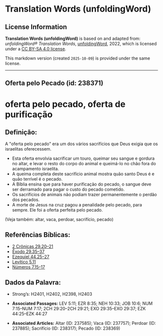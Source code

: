 # Translation Words (unfoldingWord)

## License Information

**Translation Words (unfoldingWord)** is based on and adapted from: _unfoldingWord® Translation Words_, [unfoldingWord](https://unfoldingword.org/utw), 2022, which is licensed under a [CC BY-SA 4.0 license](https://creativecommons.org/licenses/by-sa/4.0/legalcode.en).

This markdown version (created `2025-10-09`) is provided under the same license.



--------------------------------

## Oferta pelo Pecado (id: 238371)

oferta pelo pecado, oferta de purificação
=========================================

Definição:
----------

A "oferta pelo pecado" era um dos vários sacrifícios que Deus exigia que os israelitas oferecessem.

* Esta oferta envolvia sacrificar um touro, queimar seu sangue e gordura no altar, e levar o resto do corpo do animal e queimá\-lo no chão fora do acampamento israelita.
* A queima completa deste sacrifício animal mostra quão santo Deus é e quão terrível é o pecado.
* A Bíblia ensina que para haver purificação do pecado, o sangue deve ser derramado para pagar o custo do pecado cometido.
* Os sacrifícios de animais não podiam trazer permanentemente o perdão dos pecados.
* A morte de Jesus na cruz pagou a penalidade pelo pecado, para sempre. Ele foi a oferta perfeita pelo pecado.

(Veja também: altar, vaca, perdoar, sacrifício, pecado)

Referências Bíblicas:
---------------------

* [2 Crônicas 29\.20–21](https://ref.ly/2Chr29:20-2Chr29:21)
* [Êxodo 29\.35–37](https://ref.ly/Exod29:35-Exod29:37)
* [Ezequiel 44\.25–27](https://ref.ly/Ezek44:25-Ezek44:27)
* [Levítico 5\.11](https://ref.ly/Lev5:11)
* [Números 7\.15–17](https://ref.ly/Num7:15-Num7:17)

Dados da Palavra:
-----------------

* Strong’s: H2401, H2402, H2398, H2403

* **Associated Passages:** LEV 5:11; EZR 8:35; NEH 10:33; JOB 10:6; NUM 7:15–NUM 7:17; 2CH 29:20–2CH 29:21; EXO 29:35–EXO 29:37; EZK 44:25–EZK 44:27
* **Associated Articles:** Altar (ID: 237585); Vaca (ID: 237757); Perdoar (ID: 237885); Sacrifício (ID: 238317); Pecado (ID: 238369)

